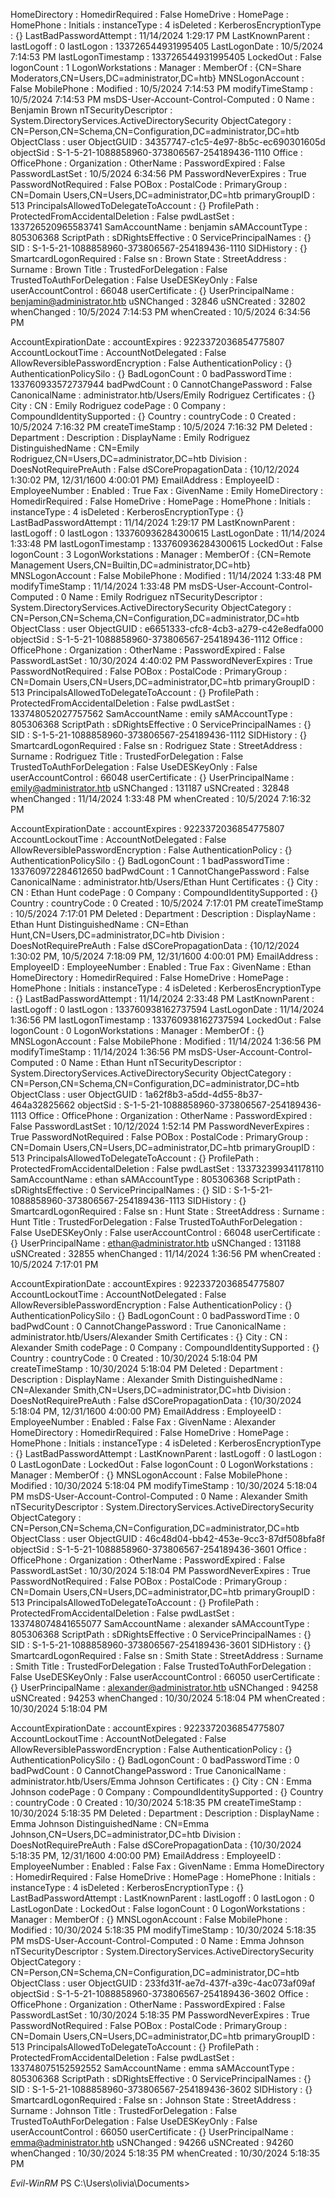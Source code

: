 HomeDirectory                        :
HomedirRequired                      : False
HomeDrive                            :
HomePage                             :
HomePhone                            :
Initials                             :
instanceType                         : 4
isDeleted                            :
KerberosEncryptionType               : {}
LastBadPasswordAttempt               : 11/14/2024 1:29:17 PM
LastKnownParent                      :
lastLogoff                           : 0
lastLogon                            : 133726544931995405
LastLogonDate                        : 10/5/2024 7:14:53 PM
lastLogonTimestamp                   : 133726544931995405
LockedOut                            : False
logonCount                           : 1
LogonWorkstations                    :
Manager                              :
MemberOf                             : {CN=Share Moderators,CN=Users,DC=administrator,DC=htb}
MNSLogonAccount                      : False
MobilePhone                          :
Modified                             : 10/5/2024 7:14:53 PM
modifyTimeStamp                      : 10/5/2024 7:14:53 PM
msDS-User-Account-Control-Computed   : 0
Name                                 : Benjamin Brown
nTSecurityDescriptor                 : System.DirectoryServices.ActiveDirectorySecurity
ObjectCategory                       : CN=Person,CN=Schema,CN=Configuration,DC=administrator,DC=htb
ObjectClass                          : user
ObjectGUID                           : 34357747-c1c5-4e97-8b5c-ec690301605d
objectSid                            : S-1-5-21-1088858960-373806567-254189436-1110
Office                               :
OfficePhone                          :
Organization                         :
OtherName                            :
PasswordExpired                      : False
PasswordLastSet                      : 10/5/2024 6:34:56 PM
PasswordNeverExpires                 : True
PasswordNotRequired                  : False
POBox                                :
PostalCode                           :
PrimaryGroup                         : CN=Domain Users,CN=Users,DC=administrator,DC=htb
primaryGroupID                       : 513
PrincipalsAllowedToDelegateToAccount : {}
ProfilePath                          :
ProtectedFromAccidentalDeletion      : False
pwdLastSet                           : 133726520965583741
SamAccountName                       : benjamin
sAMAccountType                       : 805306368
ScriptPath                           :
sDRightsEffective                    : 0
ServicePrincipalNames                : {}
SID                                  : S-1-5-21-1088858960-373806567-254189436-1110
SIDHistory                           : {}
SmartcardLogonRequired               : False
sn                                   : Brown
State                                :
StreetAddress                        :
Surname                              : Brown
Title                                :
TrustedForDelegation                 : False
TrustedToAuthForDelegation           : False
UseDESKeyOnly                        : False
userAccountControl                   : 66048
userCertificate                      : {}
UserPrincipalName                    : benjamin@administrator.htb
uSNChanged                           : 32846
uSNCreated                           : 32802
whenChanged                          : 10/5/2024 7:14:53 PM
whenCreated                          : 10/5/2024 6:34:56 PM

AccountExpirationDate                :
accountExpires                       : 9223372036854775807
AccountLockoutTime                   :
AccountNotDelegated                  : False
AllowReversiblePasswordEncryption    : False
AuthenticationPolicy                 : {}
AuthenticationPolicySilo             : {}
BadLogonCount                        : 0
badPasswordTime                      : 133760933572737944
badPwdCount                          : 0
CannotChangePassword                 : False
CanonicalName                        : administrator.htb/Users/Emily Rodriguez
Certificates                         : {}
City                                 :
CN                                   : Emily Rodriguez
codePage                             : 0
Company                              :
CompoundIdentitySupported            : {}
Country                              :
countryCode                          : 0
Created                              : 10/5/2024 7:16:32 PM
createTimeStamp                      : 10/5/2024 7:16:32 PM
Deleted                              :
Department                           :
Description                          :
DisplayName                          : Emily Rodriguez
DistinguishedName                    : CN=Emily Rodriguez,CN=Users,DC=administrator,DC=htb
Division                             :
DoesNotRequirePreAuth                : False
dSCorePropagationData                : {10/12/2024 1:30:02 PM, 12/31/1600 4:00:01 PM}
EmailAddress                         :
EmployeeID                           :
EmployeeNumber                       :
Enabled                              : True
Fax                                  :
GivenName                            : Emily
HomeDirectory                        :
HomedirRequired                      : False
HomeDrive                            :
HomePage                             :
HomePhone                            :
Initials                             :
instanceType                         : 4
isDeleted                            :
KerberosEncryptionType               : {}
LastBadPasswordAttempt               : 11/14/2024 1:29:17 PM
LastKnownParent                      :
lastLogoff                           : 0
lastLogon                            : 133760936284300615
LastLogonDate                        : 11/14/2024 1:33:48 PM
lastLogonTimestamp                   : 133760936284300615
LockedOut                            : False
logonCount                           : 3
LogonWorkstations                    :
Manager                              :
MemberOf                             : {CN=Remote Management Users,CN=Builtin,DC=administrator,DC=htb}
MNSLogonAccount                      : False
MobilePhone                          :
Modified                             : 11/14/2024 1:33:48 PM
modifyTimeStamp                      : 11/14/2024 1:33:48 PM
msDS-User-Account-Control-Computed   : 0
Name                                 : Emily Rodriguez
nTSecurityDescriptor                 : System.DirectoryServices.ActiveDirectorySecurity
ObjectCategory                       : CN=Person,CN=Schema,CN=Configuration,DC=administrator,DC=htb
ObjectClass                          : user
ObjectGUID                           : e6651333-cfc8-4cb3-a279-c42e8edfa000
objectSid                            : S-1-5-21-1088858960-373806567-254189436-1112
Office                               :
OfficePhone                          :
Organization                         :
OtherName                            :
PasswordExpired                      : False
PasswordLastSet                      : 10/30/2024 4:40:02 PM
PasswordNeverExpires                 : True
PasswordNotRequired                  : False
POBox                                :
PostalCode                           :
PrimaryGroup                         : CN=Domain Users,CN=Users,DC=administrator,DC=htb
primaryGroupID                       : 513
PrincipalsAllowedToDelegateToAccount : {}
ProfilePath                          :
ProtectedFromAccidentalDeletion      : False
pwdLastSet                           : 133748052027757562
SamAccountName                       : emily
sAMAccountType                       : 805306368
ScriptPath                           :
sDRightsEffective                    : 0
ServicePrincipalNames                : {}
SID                                  : S-1-5-21-1088858960-373806567-254189436-1112
SIDHistory                           : {}
SmartcardLogonRequired               : False
sn                                   : Rodriguez
State                                :
StreetAddress                        :
Surname                              : Rodriguez
Title                                :
TrustedForDelegation                 : False
TrustedToAuthForDelegation           : False
UseDESKeyOnly                        : False
userAccountControl                   : 66048
userCertificate                      : {}
UserPrincipalName                    : emily@administrator.htb
uSNChanged                           : 131187
uSNCreated                           : 32848
whenChanged                          : 11/14/2024 1:33:48 PM
whenCreated                          : 10/5/2024 7:16:32 PM

AccountExpirationDate                :
accountExpires                       : 9223372036854775807
AccountLockoutTime                   :
AccountNotDelegated                  : False
AllowReversiblePasswordEncryption    : False
AuthenticationPolicy                 : {}
AuthenticationPolicySilo             : {}
BadLogonCount                        : 1
badPasswordTime                      : 133760972284612650
badPwdCount                          : 1
CannotChangePassword                 : False
CanonicalName                        : administrator.htb/Users/Ethan Hunt
Certificates                         : {}
City                                 :
CN                                   : Ethan Hunt
codePage                             : 0
Company                              :
CompoundIdentitySupported            : {}
Country                              :
countryCode                          : 0
Created                              : 10/5/2024 7:17:01 PM
createTimeStamp                      : 10/5/2024 7:17:01 PM
Deleted                              :
Department                           :
Description                          :
DisplayName                          : Ethan Hunt
DistinguishedName                    : CN=Ethan Hunt,CN=Users,DC=administrator,DC=htb
Division                             :
DoesNotRequirePreAuth                : False
dSCorePropagationData                : {10/12/2024 1:30:02 PM, 10/5/2024 7:18:09 PM, 12/31/1600 4:00:01 PM}
EmailAddress                         :
EmployeeID                           :
EmployeeNumber                       :
Enabled                              : True
Fax                                  :
GivenName                            : Ethan
HomeDirectory                        :
HomedirRequired                      : False
HomeDrive                            :
HomePage                             :
HomePhone                            :
Initials                             :
instanceType                         : 4
isDeleted                            :
KerberosEncryptionType               : {}
LastBadPasswordAttempt               : 11/14/2024 2:33:48 PM
LastKnownParent                      :
lastLogoff                           : 0
lastLogon                            : 133760938162737594
LastLogonDate                        : 11/14/2024 1:36:56 PM
lastLogonTimestamp                   : 133760938162737594
LockedOut                            : False
logonCount                           : 0
LogonWorkstations                    :
Manager                              :
MemberOf                             : {}
MNSLogonAccount                      : False
MobilePhone                          :
Modified                             : 11/14/2024 1:36:56 PM
modifyTimeStamp                      : 11/14/2024 1:36:56 PM
msDS-User-Account-Control-Computed   : 0
Name                                 : Ethan Hunt
nTSecurityDescriptor                 : System.DirectoryServices.ActiveDirectorySecurity
ObjectCategory                       : CN=Person,CN=Schema,CN=Configuration,DC=administrator,DC=htb
ObjectClass                          : user
ObjectGUID                           : 1a62f8b3-a5dd-4d55-8b37-464a32825662
objectSid                            : S-1-5-21-1088858960-373806567-254189436-1113
Office                               :
OfficePhone                          :
Organization                         :
OtherName                            :
PasswordExpired                      : False
PasswordLastSet                      : 10/12/2024 1:52:14 PM
PasswordNeverExpires                 : True
PasswordNotRequired                  : False
POBox                                :
PostalCode                           :
PrimaryGroup                         : CN=Domain Users,CN=Users,DC=administrator,DC=htb
primaryGroupID                       : 513
PrincipalsAllowedToDelegateToAccount : {}
ProfilePath                          :
ProtectedFromAccidentalDeletion      : False
pwdLastSet                           : 133732399341178110
SamAccountName                       : ethan
sAMAccountType                       : 805306368
ScriptPath                           :
sDRightsEffective                    : 0
ServicePrincipalNames                : {}
SID                                  : S-1-5-21-1088858960-373806567-254189436-1113
SIDHistory                           : {}
SmartcardLogonRequired               : False
sn                                   : Hunt
State                                :
StreetAddress                        :
Surname                              : Hunt
Title                                :
TrustedForDelegation                 : False
TrustedToAuthForDelegation           : False
UseDESKeyOnly                        : False
userAccountControl                   : 66048
userCertificate                      : {}
UserPrincipalName                    : ethan@administrator.htb
uSNChanged                           : 131188
uSNCreated                           : 32855
whenChanged                          : 11/14/2024 1:36:56 PM
whenCreated                          : 10/5/2024 7:17:01 PM

AccountExpirationDate                :
accountExpires                       : 9223372036854775807
AccountLockoutTime                   :
AccountNotDelegated                  : False
AllowReversiblePasswordEncryption    : False
AuthenticationPolicy                 : {}
AuthenticationPolicySilo             : {}
BadLogonCount                        : 0
badPasswordTime                      : 0
badPwdCount                          : 0
CannotChangePassword                 : True
CanonicalName                        : administrator.htb/Users/Alexander Smith
Certificates                         : {}
City                                 :
CN                                   : Alexander Smith
codePage                             : 0
Company                              :
CompoundIdentitySupported            : {}
Country                              :
countryCode                          : 0
Created                              : 10/30/2024 5:18:04 PM
createTimeStamp                      : 10/30/2024 5:18:04 PM
Deleted                              :
Department                           :
Description                          :
DisplayName                          : Alexander Smith
DistinguishedName                    : CN=Alexander Smith,CN=Users,DC=administrator,DC=htb
Division                             :
DoesNotRequirePreAuth                : False
dSCorePropagationData                : {10/30/2024 5:18:04 PM, 12/31/1600 4:00:00 PM}
EmailAddress                         :
EmployeeID                           :
EmployeeNumber                       :
Enabled                              : False
Fax                                  :
GivenName                            : Alexander
HomeDirectory                        :
HomedirRequired                      : False
HomeDrive                            :
HomePage                             :
HomePhone                            :
Initials                             :
instanceType                         : 4
isDeleted                            :
KerberosEncryptionType               : {}
LastBadPasswordAttempt               :
LastKnownParent                      :
lastLogoff                           : 0
lastLogon                            : 0
LastLogonDate                        :
LockedOut                            : False
logonCount                           : 0
LogonWorkstations                    :
Manager                              :
MemberOf                             : {}
MNSLogonAccount                      : False
MobilePhone                          :
Modified                             : 10/30/2024 5:18:04 PM
modifyTimeStamp                      : 10/30/2024 5:18:04 PM
msDS-User-Account-Control-Computed   : 0
Name                                 : Alexander Smith
nTSecurityDescriptor                 : System.DirectoryServices.ActiveDirectorySecurity
ObjectCategory                       : CN=Person,CN=Schema,CN=Configuration,DC=administrator,DC=htb
ObjectClass                          : user
ObjectGUID                           : 46c48d04-bb42-453e-9cc3-87df508bfa8f
objectSid                            : S-1-5-21-1088858960-373806567-254189436-3601
Office                               :
OfficePhone                          :
Organization                         :
OtherName                            :
PasswordExpired                      : False
PasswordLastSet                      : 10/30/2024 5:18:04 PM
PasswordNeverExpires                 : True
PasswordNotRequired                  : False
POBox                                :
PostalCode                           :
PrimaryGroup                         : CN=Domain Users,CN=Users,DC=administrator,DC=htb
primaryGroupID                       : 513
PrincipalsAllowedToDelegateToAccount : {}
ProfilePath                          :
ProtectedFromAccidentalDeletion      : False
pwdLastSet                           : 133748074841655077
SamAccountName                       : alexander
sAMAccountType                       : 805306368
ScriptPath                           :
sDRightsEffective                    : 0
ServicePrincipalNames                : {}
SID                                  : S-1-5-21-1088858960-373806567-254189436-3601
SIDHistory                           : {}
SmartcardLogonRequired               : False
sn                                   : Smith
State                                :
StreetAddress                        :
Surname                              : Smith
Title                                :
TrustedForDelegation                 : False
TrustedToAuthForDelegation           : False
UseDESKeyOnly                        : False
userAccountControl                   : 66050
userCertificate                      : {}
UserPrincipalName                    : alexander@administrator.htb
uSNChanged                           : 94258
uSNCreated                           : 94253
whenChanged                          : 10/30/2024 5:18:04 PM
whenCreated                          : 10/30/2024 5:18:04 PM

AccountExpirationDate                :
accountExpires                       : 9223372036854775807
AccountLockoutTime                   :
AccountNotDelegated                  : False
AllowReversiblePasswordEncryption    : False
AuthenticationPolicy                 : {}
AuthenticationPolicySilo             : {}
BadLogonCount                        : 0
badPasswordTime                      : 0
badPwdCount                          : 0
CannotChangePassword                 : True
CanonicalName                        : administrator.htb/Users/Emma Johnson
Certificates                         : {}
City                                 :
CN                                   : Emma Johnson
codePage                             : 0
Company                              :
CompoundIdentitySupported            : {}
Country                              :
countryCode                          : 0
Created                              : 10/30/2024 5:18:35 PM
createTimeStamp                      : 10/30/2024 5:18:35 PM
Deleted                              :
Department                           :
Description                          :
DisplayName                          : Emma Johnson
DistinguishedName                    : CN=Emma Johnson,CN=Users,DC=administrator,DC=htb
Division                             :
DoesNotRequirePreAuth                : False
dSCorePropagationData                : {10/30/2024 5:18:35 PM, 12/31/1600 4:00:00 PM}
EmailAddress                         :
EmployeeID                           :
EmployeeNumber                       :
Enabled                              : False
Fax                                  :
GivenName                            : Emma
HomeDirectory                        :
HomedirRequired                      : False
HomeDrive                            :
HomePage                             :
HomePhone                            :
Initials                             :
instanceType                         : 4
isDeleted                            :
KerberosEncryptionType               : {}
LastBadPasswordAttempt               :
LastKnownParent                      :
lastLogoff                           : 0
lastLogon                            : 0
LastLogonDate                        :
LockedOut                            : False
logonCount                           : 0
LogonWorkstations                    :
Manager                              :
MemberOf                             : {}
MNSLogonAccount                      : False
MobilePhone                          :
Modified                             : 10/30/2024 5:18:35 PM
modifyTimeStamp                      : 10/30/2024 5:18:35 PM
msDS-User-Account-Control-Computed   : 0
Name                                 : Emma Johnson
nTSecurityDescriptor                 : System.DirectoryServices.ActiveDirectorySecurity
ObjectCategory                       : CN=Person,CN=Schema,CN=Configuration,DC=administrator,DC=htb
ObjectClass                          : user
ObjectGUID                           : 233fd31f-ae7d-437f-a39c-4ac073af09af
objectSid                            : S-1-5-21-1088858960-373806567-254189436-3602
Office                               :
OfficePhone                          :
Organization                         :
OtherName                            :
PasswordExpired                      : False
PasswordLastSet                      : 10/30/2024 5:18:35 PM
PasswordNeverExpires                 : True
PasswordNotRequired                  : False
POBox                                :
PostalCode                           :
PrimaryGroup                         : CN=Domain Users,CN=Users,DC=administrator,DC=htb
primaryGroupID                       : 513
PrincipalsAllowedToDelegateToAccount : {}
ProfilePath                          :
ProtectedFromAccidentalDeletion      : False
pwdLastSet                           : 133748075152592552
SamAccountName                       : emma
sAMAccountType                       : 805306368
ScriptPath                           :
sDRightsEffective                    : 0
ServicePrincipalNames                : {}
SID                                  : S-1-5-21-1088858960-373806567-254189436-3602
SIDHistory                           : {}
SmartcardLogonRequired               : False
sn                                   : Johnson
State                                :
StreetAddress                        :
Surname                              : Johnson
Title                                :
TrustedForDelegation                 : False
TrustedToAuthForDelegation           : False
UseDESKeyOnly                        : False
userAccountControl                   : 66050
userCertificate                      : {}
UserPrincipalName                    : emma@administrator.htb
uSNChanged                           : 94266
uSNCreated                           : 94260
whenChanged                          : 10/30/2024 5:18:35 PM
whenCreated                          : 10/30/2024 5:18:35 PM



*Evil-WinRM* PS C:\Users\olivia\Documents> 


